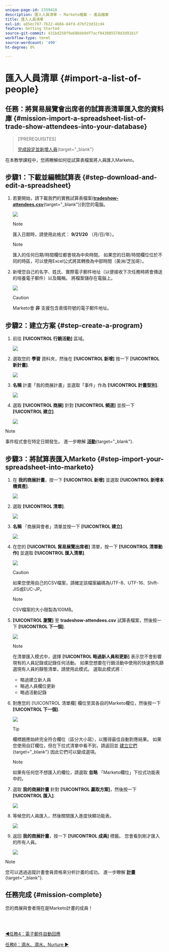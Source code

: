 ```yaml
---
unique-page-id: 2359418
description: 匯入人員清單 — Marketo檔案 — 產品檔案
title: 匯入人員清單
exl-id: a85ec787-7b22-4666-84fd-d7bf23d32cd4
feature: Getting Started
source-git-commit: 431bd258f9a68bbb9df7acf043085578d3d91b1f
workflow-type: tm+mt
source-wordcount: '490'
ht-degree: 0%

---
```


# 匯入人員清單 {#import-a-list-of-people}

## 任務：將貿易展覽會出席者的試算表清單匯入您的資料庫 {#mission-import-a-spreadsheet-list-of-trade-show-attendees-into-your-database}

>[!PREREQUISITES]
>
>[完成設定並新增人員](/help/marketo/getting-started/quick-wins/get-set-up-and-add-a-person.md){target="_blank"}

在本教學課程中，您將瞭解如何從試算表檔案將人員匯入Marketo。

## 步驟1：下載並編輯試算表 {#step-download-and-edit-a-spreadsheet}

1. 若要開始，請下載我們的實務試算表檔案([**tradeshow-attendees.csv**](/help/marketo/getting-started/assets/tradeshow-attendees.csv){target="_blank"})到您的電腦。

   ![](assets/import-a-list-of-people-1.png)

   >[!NOTE]
   >
   >匯入日期時，請使用此格式： **9/21/20** （月/日/年）。

   >[!NOTE]
   >
   >匯入的任何日期/時間欄位都會視為中央時間。 如果您的日期/時間欄位位於不同的時區，可以使用Excel公式將其轉換為中部時間（美洲/芝加哥）。

1. 新增您自己的名字、姓氏、實際電子郵件地址（以便接收下次任務時將會傳送的培養電子郵件）以及職稱。 將檔案儲存在電腦上。

   ![](assets/import-a-list-of-people-2.png)

   >[!CAUTION]
   >
   >Marketo會 **非** 支援包含表情符號的電子郵件地址。

## 步驟2：建立方案 {#step-create-a-program}

1. 前往 **[!UICONTROL 行銷活動]** 區域。

   ![](assets/import-a-list-of-people-3.png)

1. 選取您的 **學習** 資料夾，然後在 **[!UICONTROL 新增]** 按一下 **[!UICONTROL 新計畫]**.

   ![](assets/import-a-list-of-people-4.png)

1. **名稱** 計畫「我的商展計畫」並選取「事件」作為 **[!UICONTROL 計畫型別]**.

   ![](assets/import-a-list-of-people-5.png)

1. 選取 **[!UICONTROL 商展]** 針對 **[!UICONTROL 頻道]** 並按一下 **[!UICONTROL 建立]**.

   ![](assets/import-a-list-of-people-6.png)

>[!NOTE]
>
>事件程式會在特定日期發生。 進一步瞭解 [**活動**](/help/marketo/product-docs/demand-generation/events/understanding-events/understanding-event-programs.md){target="_blank"}.

## 步驟3：將試算表匯入Marketo {#step-import-your-spreadsheet-into-marketo}

1. 在 **我的商展計畫**，按一下 **[!UICONTROL 新增]** 並選取 **[!UICONTROL 新增本機資產]**.

   ![](assets/import-a-list-of-people-7.png)

1. 選取 **[!UICONTROL 清單]**.

   ![](assets/import-a-list-of-people-8.png)

1. **名稱** 「商展與會者」清單並按一下 **[!UICONTROL 建立]**.

   ![](assets/import-a-list-of-people-9.png)

1. 在您的 **[!UICONTROL 貿易展覽出席者]** 清單，按一下 **[!UICONTROL 清單動作]** 並選取 **[!UICONTROL 匯入清單]**.

   ![](assets/import-a-list-of-people-10.png)

   >[!CAUTION]
   >
   >如果您使用自己的CSV檔案，請確定該檔案編碼為UTF-8、UTF-16、Shift-JIS或EUC-JP。

   >[!NOTE]
   >
   >CSV檔案的大小限製為100MB。

1. **[!UICONTROL 瀏覽]** 至 **tradeshow-attendees.csv** 試算表檔案，然後按一下 **[!UICONTROL 下一個]**.

   ![](assets/import-a-list-of-people-11.png)

   >[!NOTE]
   >
   >在清單匯入模式中，選擇 **[!UICONTROL 略過新人員和更新]** 表示您不會影響現有的人員記錄或記錄任何活動。 如果您想要在行銷活動中使用的快速預先篩選現有人員的靜態清單，請使用此模式。 選取此模式將：
   >
   > * 略過建立新人員
   > * 略過人員欄位更新
   > * 略過活動記錄

1. 對應您的 [!UICONTROL 清單欄] 欄位至其各自的Marketo欄位，然後按一下 **[!UICONTROL 下一個]**.

   ![](assets/import-a-list-of-people-12.png)

   >[!TIP]
   >
   >欄標題應始終完全符合欄位（區分大小寫），以獲得最佳自動對應結果。 如果您使用自訂欄位，但在下拉式清單中看不到，請返回並 [建立它們](/help/marketo/product-docs/administration/field-management/create-a-custom-field-in-marketo.md){target="_blank"} 因此它們可以變成選項。

   >[!NOTE]
   >
   >如果有任何您不想匯入的欄位，請選取 **忽略** 「Marketo欄位」下拉式功能表中的。

1. 選取 **我的商展計畫** 針對 **[!UICONTROL 贏取方案]**，然後按一下 **[!UICONTROL 匯入]**.

   ![](assets/import-a-list-of-people-13.png)

1. 等候您的人員匯入，然後關閉匯入進度快顯功能表。

   ![](assets/import-a-list-of-people-14.png)

1. 返回 **我的商展計畫**，按一下 **[!UICONTROL 成員]** 標籤。 您會看到剛才匯入的所有人員。

   ![](assets/import-a-list-of-people-15.png)

>[!NOTE]
>
>您可以透過追蹤計畫會員資格來分析計畫的成功。 進一步瞭解 [**計畫**](/help/marketo/product-docs/core-marketo-concepts/programs/creating-programs/understanding-programs.md){target="_blank"}.

## 任務完成 {#mission-complete}

您的商展與會者現在是Marketo計畫的成員！

<br> 

[◄任務4：電子郵件自動回應](/help/marketo/getting-started/quick-wins/email-auto-response.md)

[任務6：滴水、滴水、Nurture ►](/help/marketo/getting-started/quick-wins/drip-drip-nurture.md)
